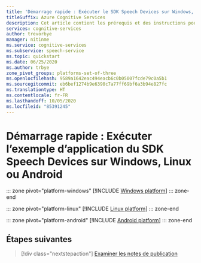 ```yaml
---
title: 'Démarrage rapide : Exécuter le SDK Speech Devices sur Windows, Linux ou Android – Service Speech'
titleSuffix: Azure Cognitive Services
description: Cet article contient les prérequis et des instructions pour bien démarrer avec un SDK Speech Devices Windows, Linux ou Android.
services: cognitive-services
author: trevorbye
manager: nitinme
ms.service: cognitive-services
ms.subservice: speech-service
ms.topic: quickstart
ms.date: 06/25/2020
ms.author: trbye
zone_pivot_groups: platforms-set-of-three
ms.openlocfilehash: 9589a1642eac494eacb6c0b05007fcde79c0a5b1
ms.sourcegitcommit: eb6bef1274b9e6390c7a77ff69bf6a3b94e827fc
ms.translationtype: HT
ms.contentlocale: fr-FR
ms.lasthandoff: 10/05/2020
ms.locfileid: "85391245"
---
```

# <a name="quickstart-run-the-speech-devices-sdk-sample-app-on-windows-linux-or-android"></a>Démarrage rapide : Exécuter l’exemple d’application du SDK Speech Devices sur Windows, Linux ou Android

::: zone pivot="platform-windows"
[!INCLUDE [Windows platform](includes/speech-devices-sdk-windows-quickstart.md)]
::: zone-end

::: zone pivot="platform-linux"
[!INCLUDE [Linux platform](includes/speech-devices-sdk-linux-quickstart.md)]
::: zone-end

::: zone pivot="platform-android"
[!INCLUDE [Android platform](includes/speech-devices-sdk-android-quickstart.md)]
::: zone-end

## <a name="next-steps"></a>Étapes suivantes

> [!div class="nextstepaction"]
> [Examiner les notes de publication](devices-sdk-release-notes.md)
